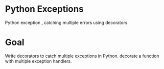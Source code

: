 # Python Exceptions
Python exception , catching multiple errors using decorators

# Goal

Write decorators to catch multiple exceptions in Python.
decorate a function with multiple exception handlers.